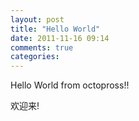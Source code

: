 ```yaml
---
layout: post
title: "Hello World"
date: 2011-11-16 09:14
comments: true
categories: 
---
```

Hello World from octopross!!

欢迎来!
